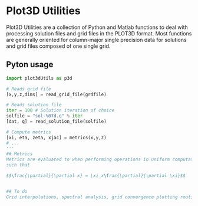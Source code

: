 # Plot3D Utilities

Plot3D Utilities are a collection of Python and Matlab functions to deal with processing solution files and grid files in the PLOT3D format. Most functions are generally oriented for column-major single precision data for solutions and grid files composed of one single grid.

## Pyton usage
```python
import plot3dUtils as p3d

# Reads grid file
[x,y,z,dims] = read_grid_file(grdfile)

# Reads solution file
iter = 100 # Solution iteration of choice
solfile = "sol-%07d.q" % iter
[dat, q] = read_solution_file(solfile)

# Compute metrics
[xi, eta, zeta, xjac] = metrics(x,y,z)
# ...
'''
## Metrics
Metrics are evaluated to when performing operations in uniform computational space (derivative operations)
such that

$$\frac{\partial}{\partial x} = \xi_x\frac{\partial}{\partial \xi}$$


## To do
Grid interpolations, spectral analysis, grid convergence plotting routines, etc ...
